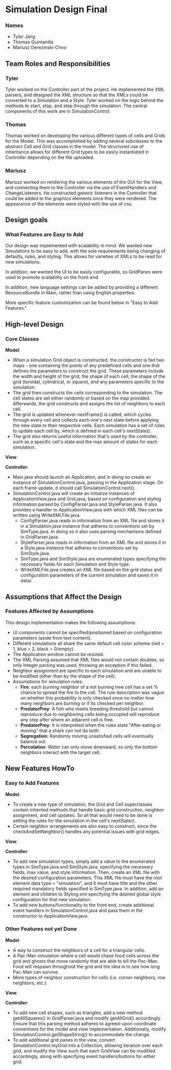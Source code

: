 # Simulation Design Final
### Names

- Tyler Jang
- Thomas Quintanilla
- Mariusz Derezinski-Choo

## Team Roles and Responsibilities

### Tyler
Tyler worked on the Controller part of the project. He implemented the XML parsers, and designed the XML structure so that the XMLs could be converted to a Simulation and a Style. Tyler worked on the logic behind the methods to start, stop, and step through the simulation. The central components of this work are in SimulationControl.
### Thomas
Thomas worked on developing the various different types of cells and Grids for the Model. This was accomplished by adding several subclasses to the abstract Cell and Grid classes in the model. The structured use of inheritance allows for different Grid types to be easily instantiated in Controller depending on the file uploaded.
### Mariusz
Mariusz worked on rendering the various elements of the GUI for the View, and connecting them to the Controller via the use of EventHandlers and ChangeListeners. He constructed generic listeners in the Controller that could be added to the graphics elements once they were rendered. The appearance of the elements were styled with the use of css.

## Design goals

### What Features are Easy to Add
Our design was implemented with scalability in mind. We wanted new Simulations to be easy to add, with the sole requirements being changing of defaults, rules, and styling. This allows for varieties of XMLs to be read for new simulations.

In addition, we wanted the UI to be easily configurable, so GridPanes were used to promote scalability on the front-end.

In addition, new language settings can be added by providing a different ResourceBundle in Main, rather than using English.properties.

More specific feature customization can be found below in "Easy to Add Features."

## High-level Design

### Core Classes

**Model**: 
* When a simulation Grid object is constructed, the constructor is fed two maps - one containing the points of any predefined cells and one that defines the parameters to construct the grid.
These parameters include the width and height of the grid, the shape of each cell, the shape of the grid (toroidal, cylindrical, or square), and any parameters specific to the simulation.
* The grid then constructs the cells corresponding to the simulation. 
The cell states are set either randomly or based on the map provided.
Afterwards, the grid constructs and assigns the list of neighbors to each cell.
* The grid is updated whenever nextFrame() is called, which cycles through every cell and collects each one's next state before applying the new state to their respective cells.
Each simulation has a set of rules to update each cell by, which is defined in each cell's nextState().
* The grid also returns useful information that's used by the controller, such as a specific cell's state and the max amount of states for each simulation.



**View**:

**Controller**:
 - Main.java should launch an Application, and in doing so create an instance of SimulationControl.java, passing in the Application stage. On each frame update, it should call SimulationControl.next().
 - SimulationControl.java will create an initialize instances of ApplicationView.java and Grid.java, based on configuration and styling information parsed by ConfigParser.java and StyleParser.java. It also provides a handler to ApplicationView.java with which XML files can be written using WriteXMLFile.java.
    - ConfigParser.java reads in information from an XML file and stores it in a Simulation.java instance that adheres to conventions set by SimType.java. In doing so it also uses parsing mechanisms defined in GridParser.java.
    - StyleParser.java reads in information from an XML file and stores it in a Style.java instance that adheres to conventions set by SimStyle.java.
    - SimType.java and SimStyle.java are enumerated types specifying the necessary fields for each Simulation and Style type.
    - WriteXMLFile.java creates an XML file based on the grid status and configuration parameters of the current simulation and saves it in data/.
 
## Assumptions that Affect the Design

### Features Affected by Assumptions
This design implementation makes the following assumptions:
 - UI components cannot be specified/positioned based on configuration parameters (aside from text content).
 - Different simulations all share the same default cell color scheme (red = 1, blue = 2, black = 0/empty).
 - The Application window cannot be resized.
 - The XML Parsing assumed that XML files would not contain doubles, so only Integer parsing was used, throwing an exception if this failed.
 - Neighbor assignment are specific to each simulation and are unable to be modified (other than by the shape of the cell).
 - Assumptions for simulation rules:
    * **Fire**: each burning neighbor of a not burning tree cell has a set % chance to spread the fire to the cell. 
    The rule description was vague on whether this probability is only checked once no matter how many neighbors are burning or if its checked per neighbor.
    * **PredatorPrey**: A fish who meets breeding threshold but cannot reproduce due to neighboring cells being occupied will reproduce any step after where an adjacent cell is free.
    * **PredatorPrey**: It is interpreted when the rules state "After eating or moving" that a shark can not do both.
    * **Segregation**: Randomly moving unsatisfied cells will eventually balance out.
    * **Percolation**: Water can only move downward, so only the bottom neighbors interact with the target cell.

## New Features HowTo

### Easy to Add Features

**Model**:
* To create a new type of simulation, the Grid and Cell superclasses contain inherited methods that handle basic grid construction, neighbor assignment, and cell updates.
So all that would need to be done is setting the rules for the simulation in the cell's nextState().
* Certain neighbor arrangements are also easy to construct, since the checkAndSetNeighbor() handles any potential issues with grid edges.

**View**:
 
**Controller**:
 - To add new simulation types, simply add a value to the enumerated types in SimType.java and SimStyle.java, specifying the necessary fields, max value, and style information. Then, create an XML file with the desired configuration parameters.
 This XML file must have the root element data type = "simulation", and it must have title and the other required mandatory fields specified in SimType.java. In addition, add an element and children to Styling.xml specifying the desired global style
 configuration for that new simulation. 
 - To add new buttons/functionality to the front end, create additional event handlers in SimulationControl.java and pass them in the constructor to ApplicationView.java.

### Other Features not yet Done

**Model**:
* A way to construct the neighbors of a cell for a triangular cells.
* A Pac-Man simulation where a cell would chase food cells across the grid and ghosts that move randomly that are able to kill the Pac-Man.
Food will respawn throughout the grid and the idea is to see how long Pac-Man can survive.
* More types of neighbor construction for cells (i.e. corner neighbors, row neighbors, etc.).

**View**:

**Controller**:
 - To add new cell shapes, such as triangles, add a new method getAllSquares() in GridParser.java and modify getAllGrid() accordingly. Ensure that this parsing method adheres to agreed-upon coordinate conventions for the model and view implementation.
 Additionally, modify SimulationControl.getShapeString() to accommodate the change.
 - To add additional grid panes in the view, convert SimulationControl.myGrid into a Collection, allowing iteration over each grid, and modify the View such that each GridView can be modified accordingly, along with specifying event handlers/buttons for either grid.
 
